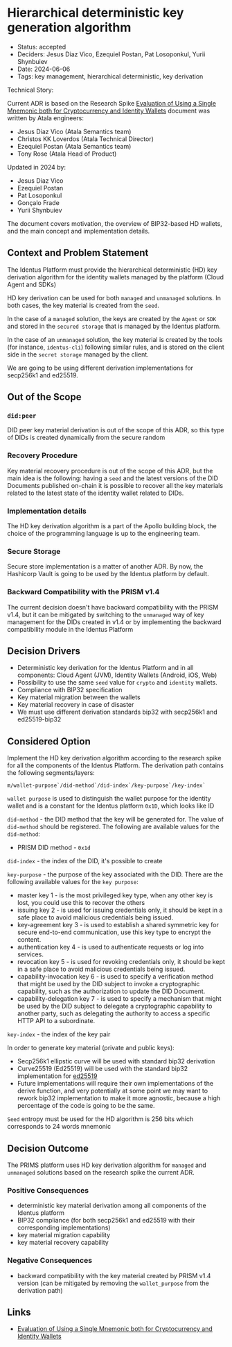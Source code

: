 # Hierarchical deterministic key generation algorithm

- Status: accepted
- Deciders: Jesus Diaz Vico, Ezequiel Postan, Pat Losoponkul, Yurii Shynbuiev
- Date: 2024-06-06
- Tags: key management, hierarchical deterministic, key derivation

Technical Story:

Current ADR is based on the Research Spike [Evaluation of Using a Single Mnemonic both for Cryptocurrency and Identity Wallets](https://drive.google.com/file/d/1SRHWRqY1C88eVuaS1v_uIAt-LNTLi9aO/view) document was written by Atala engineers:

- Jesus Diaz Vico (Atala Semantics team)
- Christos KK Loverdos (Atala Technical Director)
- Ezequiel Postan (Atala Semantics team)
- Tony Rose (Atala Head of Product)

Updated in 2024 by:
- Jesus Diaz Vico 
- Ezequiel Postan 
- Pat Losoponkul
- Gonçalo Frade
- Yurii Shynbuiev

The document covers motivation, the overview of BIP32-based HD wallets, and the main concept and implementation details.

## Context and Problem Statement

The Identus Platform must provide the hierarchical deterministic (HD) key derivation algorithm for the identity wallets managed by the platform (Cloud Agent and SDKs)

HD key derivation can be used for both `managed` and `unmanaged` solutions. In both cases, the key material is created from the `seed`.

In the case of a `managed` solution, the keys are created by the `Agent` or `SDK` and stored in the `secured storage` that is managed by the Identus platform.

In the case of an `unmanaged` solution, the key material is created by the tools (for instance, `identus-cli`) following similar rules, and is stored on the client side in the `secret storage` managed by the client.

We are going to be using different derivation implementations for secp256k1 and ed25519.

## Out of the Scope

### `did:peer`

DID peer key material derivation is out of the scope of this ADR, so this type of DIDs is created dynamically from the secure random

### Recovery Procedure

Key material recovery procedure is out of the scope of this ADR, but the main idea is the following: having a `seed` and the latest versions of the DID Documents published on-chain it is possible to recover all the key materials related to the latest state of the identity wallet related to DIDs.

### Implementation details

The HD key derivation algorithm is a part of the Apollo building block, the choice of the programming language is up to the engineering team.

### Secure Storage

Secure store implementation is a matter of another ADR. By now, the Hashicorp Vault is going to be used by the Identus platform by default.

### Backward Compatibility with the PRISM v1.4

The current decision doesn't have backward compatibility with the PRISM v1.4, but it can be mitigated by switching to the `unmanaged` way of key management for the DIDs created in v1.4 or by implementing the backward compatibility module in the Identus Platform


## Decision Drivers

- Deterministic key derivation for the Identus Platform and in all components: Cloud Agent (JVM), Identity Wallets (Android, iOS, Web)
- Possibility to use the same `seed` value for `crypto` and `identity` wallets.
- Compliance with BIP32 specification
- Key material migration between the wallets
- Key material recovery in case of disaster
- We must use different derivation standards bip32 with secp256k1 and ed25519-bip32

## Considered Option

Implement the HD key derivation algorithm according to the research spike for all the components of the Identus Platform.
The derivation path contains the following segments/layers:

```
m/wallet-purpose`/did-method`/did-index`/key-purpose`/key-index`
```

`wallet purpose` is used to distinguish the wallet purpose for the identity wallet and is a constant for the Identus platform `0x1D`, which looks like ID

`did-method` - the DID method that the key will be generated for. The value of `did-method` should be registered. The following are available values for the `did-method`:

- PRISM DID method - `0x1d`

`did-index` - the index of the DID, it's possible to create

`key-purpose` - the purpose of the key associated with the DID. There are the following available values for the `key purpose`:

- master key 1 - is the most privileged key type, when any other key is lost, you could use this to recover the others
- issuing key 2 - is used for issuing credentials only, it should be kept in a safe place to avoid malicious credentials being issued.
- key-agreement key 3 - is used to establish a shared symmetric key for secure end-to-end communication, use this key type to encrypt the content.
- authentication key 4 - is used to authenticate requests or log into services.
- revocation key 5 - is used for revoking credentials only, it should be kept in a safe place to avoid malicious credentials being issued.
- capability-invocation key 6 - is used to specify a verification method that might be used by the DID subject to invoke a cryptographic capability, such as the authorization to update the DID Document.
- capability-delegation key 7 - is used to specify a mechanism that might be used by the DID subject to delegate a cryptographic capability to another party, such as delegating the authority to access a specific HTTP API to a subordinate.

`key-index` - the index of the key pair

In order to generate key material (private and public keys):
- Secp256k1 ellipstic curve will be used with standard bip32 derivation
- Curve25519 (Ed25519) will be used with the standard bip32 implementation for [ed25519](https://ieeexplore.ieee.org/document/7966967)
- Future implementations will require their own implementations of the derive function, and very potentially at some point we may want to rework bip32 implementation to make it more agnostic, because a high percentage of the code is going to be the same.

`Seed` entropy must be used for the HD algorithm is 256 bits which corresponds to 24 words mnemonic

## Decision Outcome

The PRIMS platform uses HD key derivation algorithm for `managed` and `unmanaged` solutions based on the research spike the current ADR.

### Positive Consequences

- deterministic key material derivation among all components of the Identus platform
- BIP32 compliance (for both secp256k1 and ed25519 with their corresponding implementations)
- key material migration capability
- key material recovery capability

### Negative Consequences

- backward compatibility with the key material created by PRISM v1.4 version (can be mitigated by removing the `wallet_purpose` from the derivation path)

## Links

- [Evaluation of Using a Single Mnemonic both for Cryptocurrency and Identity Wallets](https://drive.google.com/file/d/1SRHWRqY1C88eVuaS1v_uIAt-LNTLi9aO/view)
